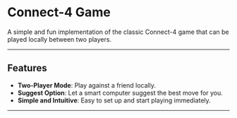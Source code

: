 # Connect-4 Game

A simple and fun implementation of the classic Connect-4 game that can be played locally between two players.

---

## Features

- **Two-Player Mode**: Play against a friend locally.
- **Suggest Option**: Let a smart computer suggest the best move for you.
- **Simple and Intuitive**: Easy to set up and start playing immediately.

---
